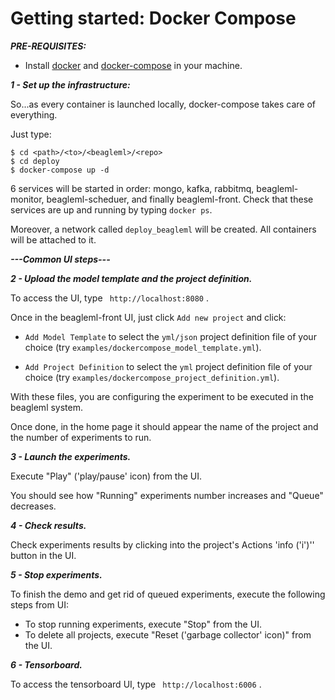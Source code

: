 # Getting started: Docker Compose

***PRE-REQUISITES:***

- Install [docker](https://docs.docker.com/engine/installation/) and [docker-compose](https://docs.docker.com/compose/install/) in your machine.

***1 - Set up the infrastructure:***

So...as every container is launched locally, docker-compose takes care of everything.

Just type:
```
$ cd <path>/<to>/<beagleml>/<repo>
$ cd deploy
$ docker-compose up -d
```
6 services will be started in order: mongo, kafka, rabbitmq, beagleml-monitor, beagleml-scheduer, and finally beagleml-front.
Check that these services are up and running by typing ```docker ps```.

Moreover, a network called ```deploy_beagleml``` will be created. All containers will be attached to it.

***---Common UI steps---***

***2 - Upload the model template and the project definition.***

To access the UI, type ``` http://localhost:8080``` .

Once in the beagleml-front UI, just click ```Add new project``` and click:
-  ```Add Model Template``` to select the ```yml/json``` project definition file of your choice
(try ```examples/dockercompose_model_template.yml```).

-  ```Add Project Definition``` to select the ```yml``` project definition file of your choice
 (try ```examples/dockercompose_project_definition.yml```).

With these files, you are configuring the experiment to be executed in the beagleml system.

Once done, in the home page it should appear the name of the project and the number of experiments to run.

***3 - Launch the experiments.***

Execute "Play" ('play/pause' icon) from the UI.

You should see how "Running" experiments number increases and "Queue" decreases.

***4 - Check results.***

Check experiments results by clicking into the project's Actions 'info ('i')'' button in the UI.

***5 - Stop experiments.***

To finish the demo and get rid of queued experiments, execute the following steps from UI:
-  To stop running experiments, execute "Stop" from the UI.
-  To delete all projects, execute "Reset ('garbage collector' icon)" from the UI.

***6 - Tensorboard.***

To access the tensorboard UI, type ``` http://localhost:6006``` .
